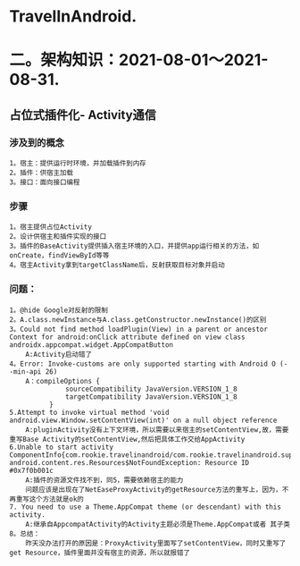 # TravelInAndroid.
# 二。架构知识：2021-08-01～2021-08-31.

## 占位式插件化- Activity通信
### 涉及到的概念
    1。宿主：提供运行时环境，并加载插件到内存
    2。插件：供宿主加载
    3。接口：面向接口编程
### 步骤
    1。宿主提供占位Activity
    2。设计供宿主和插件实现的接口
    3。插件的BaseActivity提供插入宿主环境的入口，并提供app运行相关的方法，如onCreate，findViewById等等
    4。宿主Activity拿到targetClassName后，反射获取目标对象并启动
### 问题：
    1。@hide Google对反射的限制
    2。A.class.newInstance与A.class.getConstructor.newInstance()的区别
    3。Could not find method loadPlugin(View) in a parent or ancestor Context for android:onClick attribute defined on view class androidx.appcompat.widget.AppCompatButton
        A:Activity启动错了
    4。Error: Invoke-customs are only supported starting with Android O (--min-api 26)
        A：compileOptions {
                  sourceCompatibility JavaVersion.VERSION_1_8
                  targetCompatibility JavaVersion.VERSION_1_8
              }
    5.Attempt to invoke virtual method 'void android.view.Window.setContentView(int)' on a null object reference
        A:pluginActivity没有上下文环境，所以需要以来宿主的setContentView,故，需要重写Base Activity的setContentView,然后把具体工作交给AppActivity
    6.Unable to start activity ComponentInfo{com.rookie.travelinandroid/com.rookie.travelinandroid.super_structure.plugin_netease.NetEaseProxyActivity}: android.content.res.Resources$NotFoundException: Resource ID #0x7f0b001c
        A:插件的资源文件找不到，同5，需要依赖宿主的能力
        问题应该是出现在了NetEaseProxyActivity的getResource方法的重写上，因为，不再重写这个方法就是ok的
    7. You need to use a Theme.AppCompat theme (or descendant) with this activity.
        A:继承自AppcompatActivity的Activity主题必须是Theme.AppCompat或者 其子类
    8。总结：
        昨天没办法打开的原因是：ProxyActivity里面写了setContentView，同时又重写了get Resource，插件里面并没有宿主的资源，所以就报错了